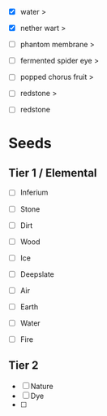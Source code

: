 

- [x] water > 
- [x] nether wart  >
- [ ] phantom membrane >
- [ ] fermented spider eye >
- [ ] popped chorus fruit >
- [ ] redstone >
- [ ] redstone


# Seeds
## Tier 1 / Elemental
- [ ] Inferium
- [ ] Stone
- [ ] Dirt
- [ ] Wood
- [ ] Ice
- [ ] Deepslate

- [ ] Air
- [ ] Earth
- [ ] Water
- [ ] Fire

## Tier 2

- [ ] Nature
- [ ] Dye
- [ ] 